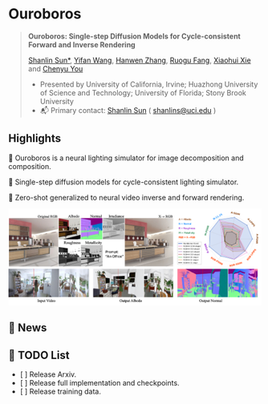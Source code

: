 # Ouroboros

> **Ouroboros: Single-step Diffusion Models for Cycle-consistent Forward and Inverse Rendering**
> 
> [Shanlin Sun*]([https://siwensun.github.io/]), [Yifan Wang]([https://yfwang.me/]), [Hanwen Zhang]([https://github.com/zhw123456789/]), [Ruogu Fang]([https://lab-smile.github.io/]), [Xiaohui Xie]([https://ics.uci.edu/~xhx/]) and [Chenyu You]([https://chenyuyou.me/])
>
> - Presented by University of California, Irvine; Huazhong University of Science and Technology; University of Florida; Stony Brook University
> - :mailbox_with_mail: Primary contact: [Shanlin Sun]([https://siwensun.github.io/]) ( shanlins@uci.edu )
>

## Highlights <a name="highlights"></a>

:star2: Ouroboros is a neural lighting simulator for image decomposition and composition.

:star2: Single-step diffusion models for cycle-consistent lighting simulator. 

:star2: Zero-shot generalized to neural video inverse and forward rendering.

![](./assets/teaser.png "Ouroboros")

## 📰 News

## 📝 TODO List

- \[ \] Release Arxiv.
- \[ \] Release full implementation and checkpoints.
- \[ \] Release training data.
